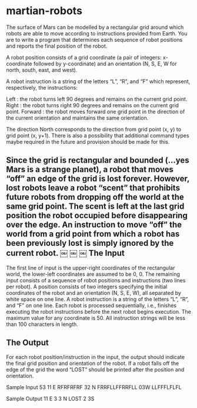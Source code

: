 martian-robots
==============

The surface of Mars can be modelled by a rectangular grid around which robots are able to move according to instructions provided from Earth. You are to write a program that determines each sequence of robot positions and reports the final position of the robot.

A robot position consists of a grid coordinate (a pair of integers: x-coordinate followed by y-coordinate) and an orientation (N, S, E, W for north, south, east, and west).

A robot instruction is a string of the letters “L”, “R”, and “F” which represent, respectively, the instructions:

Left : the robot turns left 90 degrees and remains on the current grid point. Right : the robot turns right 90 degrees and remains on the current grid point. Forward : the robot moves forward one grid point in the direction of the current orientation and maintains the same orientation.

The direction North corresponds to the direction from grid point (x, y) to grid point (x, y+1). There is also a possibility that additional command types maybe required in the future and provision should be made for this.

Since the grid is rectangular and bounded (...yes Mars is a strange planet), a robot that moves “off” an edge of the grid is lost forever. However, lost robots leave a robot “scent” that prohibits future robots from dropping off the world at the same grid point. The scent is left at the last grid position the robot occupied before disappearing over the edge. An instruction to move “off” the world from a grid point from which a robot has been previously lost is simply ignored by the current robot.
￼ ￼ ￼
The Input
---------
The first line of input is the upper-right coordinates of the rectangular world, the lower-left coordinates are assumed to be 0, 0.
The remaining input consists of a sequence of robot positions and instructions (two lines per robot). A position consists of two integers specifying the initial coordinates of the robot and an orientation (N, S, E, W), all separated by white space on one line. A robot instruction is a string of the letters “L”, “R”, and “F” on one line.
Each robot is processed sequentially, i.e., finishes executing the robot instructions before the next robot begins execution.
The maximum value for any coordinate is 50. All instruction strings will be less than 100 characters in length.

The Output
----------
For each robot position/instruction in the input, the output should indicate the final grid position and orientation of the robot. If a robot falls off the edge of the grid the word “LOST” should be printed after the position and orientation.

Sample Input
53 11 E RFRFRFRF
32 N FRRFLLFFRRFLL
03W LLFFFLFLFL

Sample Output
11 E 3 3 N LOST 2 3S
